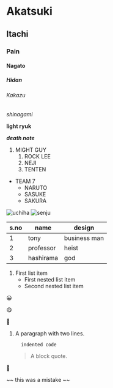 # Akatsuki
## Itachi
### Pain
#### Nagato
##### Hidan
###### Kakazu
*shinagami*

**light ryuk**

***death note***

1. MIGHT GUY
   1. ROCK LEE
   2. NEJI
   3. TENTEN
* TEAM 7
   * NARUTO
   * SASUKE
   * SAKURA

![uchiha](https://i.pinimg.com/736x/b5/a9/12/b5a912a8a1f1606bb1fd807b54875699.jpg)
![senju](https://img.favpng.com/3/20/3/danzo-shimura-kakashi-hatake-sasuke-uchiha-obito-uchiha-madara-uchiha-png-favpng-EacMtAQkPup7WLv263RLySkXr.jpg)

s.no|name|design
----|----|------
1|tony|business man
2|professor|heist
3|hashirama|god
1. First list item
   - First nested list item
   - Second nested list item
 
 :grinning:
 
 :yum:
 
 :money_mouth_face:

1.  A paragraph
with two lines.

          indented code

      > A block quote.
      
🧑  

~~ this was a mistake ~~
